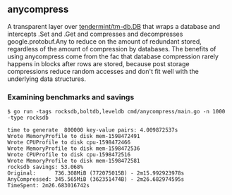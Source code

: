 ## anycompress

A transparent layer over [tendermint/tm-db.DB]() that wraps a database and intercepts .Set and .Get and compresses and decompresses google.protobuf.Any to reduce on the amount of redundant stored, regardless of the amount of compression by databases. The benefits of using anycompress come from the fac that database compression rarely happens in blocks after rows are stored, because post storage compressions reduce random accesses and don't fit well with the underlying data structures.

### Examining benchmarks and savings
```shell
$ go run -tags rocksdb,boltdb,leveldb cmd/anycompress/main.go -n 1000 -type rocksdb

time to generate  800000 key-value pairs: 4.009872537s
Wrote MemoryProfile to disk mem-1598472491
Wrote CPUProfile to disk cpu-1598472466
Wrote MemoryProfile to disk mem-1598472536
Wrote CPUProfile to disk cpu-1598472516
Wrote MemoryProfile to disk mem-1598472581
rocksdb savings: 53.068%
Original:      736.308MiB (772075015B) - 2m15.992923978s
AnyCompressed: 345.565MiB (362351474B) - 2m26.682974595s
TimeSpent: 2m26.683016742s
```
